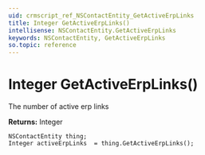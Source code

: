 ```yaml
---
uid: crmscript_ref_NSContactEntity_GetActiveErpLinks
title: Integer GetActiveErpLinks()
intellisense: NSContactEntity.GetActiveErpLinks
keywords: NSContactEntity, GetActiveErpLinks
so.topic: reference
---
```


# Integer GetActiveErpLinks()

The number of active erp links

**Returns:** Integer

```crmscript
NSContactEntity thing;
Integer activeErpLinks  = thing.GetActiveErpLinks();
```

